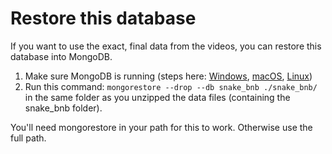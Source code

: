 # Restore this database

If you want to use the exact, final data from the videos, you can restore this database into MongoDB.

1. Make sure MongoDB is running (steps here: [Windows](https://docs.mongodb.com/manual/tutorial/install-mongodb-on-windows/), [macOS](https://docs.mongodb.com/manual/tutorial/install-mongodb-on-os-x/), [Linux](https://docs.mongodb.com/manual/tutorial/install-mongodb-on-ubuntu/))
2. Run this command: `mongorestore --drop --db snake_bnb ./snake_bnb/` in the same folder 
as you unzipped the data files (containing the snake_bnb folder).

You'll need mongorestore in your path for this to work. Otherwise use the full path.
